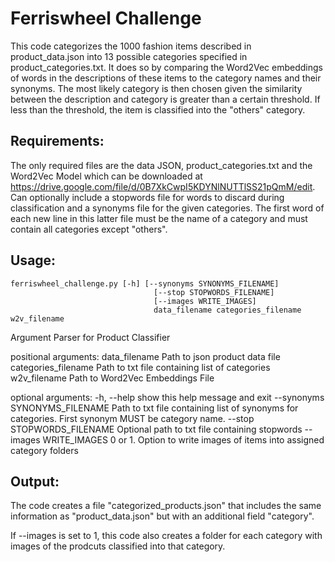 # Ferriswheel Challenge

This code categorizes the 1000 fashion items described in product_data.json into 13 possible categories specified in product_categories.txt. It does so by comparing the Word2Vec embeddings of words in the descriptions of these items to the category names and their synonyms. The most likely category is then chosen given the similarity between the description and category is greater than a certain threshold. If less than the threshold, the item is classified into the "others" category.

## Requirements:
 
The only required files are the data JSON, product_categories.txt and the Word2Vec Model which can be downloaded at https://drive.google.com/file/d/0B7XkCwpI5KDYNlNUTTlSS21pQmM/edit. Can optionally include a stopwords file for words to discard during classification and a synonyms file for the given categories. The first word of each new line in this latter file must be the name of a category and must contain all categories except "others".

## Usage:

```
ferriswheel_challenge.py [-h] [--synonyms SYNONYMS_FILENAME]
                                [--stop STOPWORDS_FILENAME]
                                [--images WRITE_IMAGES]
                                data_filename categories_filename w2v_filename
```

Argument Parser for Product Classifier

positional arguments:
  data_filename         Path to json product data file
  categories_filename   Path to txt file containing list of categories
  w2v_filename          Path to Word2Vec Embeddings File

optional arguments:
  -h, --help            show this help message and exit
  --synonyms SYNONYMS_FILENAME
                        Path to txt file containing list of synonyms for
                        categories. First synonym MUST be category name.
  --stop STOPWORDS_FILENAME
                        Optional path to txt file containing stopwords
  --images WRITE_IMAGES
                        0 or 1. Option to write images of items into assigned
                        category folders

## Output:

The code creates a file "categorized_products.json" that includes the same information as "product_data.json" but with an additional field "category".

If --images is set to 1, this code also creates a folder for each category with images of the prodcuts classified into that category.
